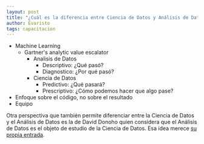 ```yaml
---
layout: post
title: "¿Cuál es la diferencia entre Ciencia de Datos y Análisis de Datos?"
author: Evaristo
tags: capacitacion
---
```


- Machine Learning
    - Gartner's analytic value escalator
        - Analisis de Datos
            - Descriptivo: ¿Qué pasó?
            - Diagnostico: ¿Por qué pasó?
        - Ciencia de Datos
            - Predictivo: ¿Qué pasará?
            - Prescriptivo: ¿Cómo podemos hacer que algo pase?
- Enfoque sobre el código, no sobre el resultado
- Equipo

Otra perspectiva que también permite diferenciar entre la Ciencia de Datos y el Análisis de Datos es
la de David Donoho quien considera que el Análisis de Datos es el objeto de estudio de la Ciencia de
Datos. Esa idea merece [su propia entrada](#).
